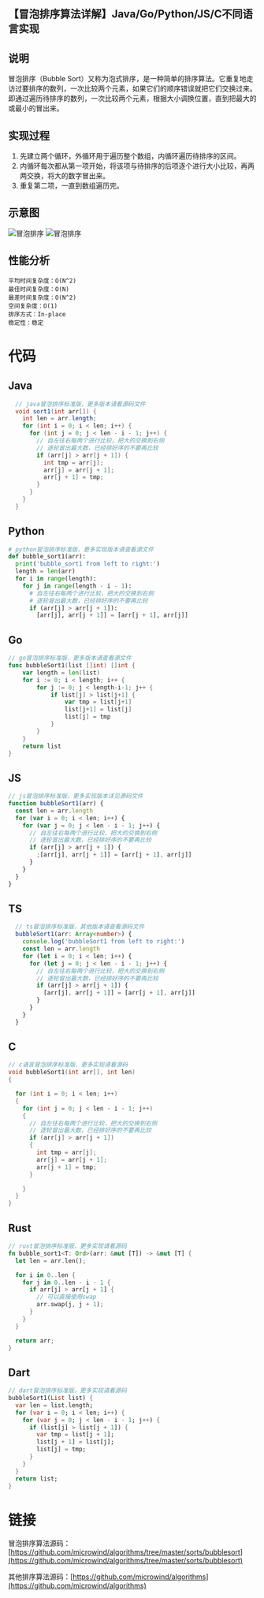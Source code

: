 ## 【冒泡排序算法详解】Java/Go/Python/JS/C不同语言实现

## 说明

冒泡排序（Bubble Sort）又称为泡式排序，是一种简单的排序算法。它重复地走访过要排序的数列，一次比较两个元素，如果它们的顺序错误就把它们交换过来。即通过遍历待排序的数列，一次比较两个元素，根据大小调换位置，直到把最大的或最小的冒出来。

## 实现过程

1. 先建立两个循环，外循环用于遍历整个数组，内循环遍历待排序的区间。
2. 内循环每次都从第一项开始，将该项与待排序的后项逐个进行大小比较，再两两交换，将大的数字冒出来。
3. 重复第二项，一直到数组遍历完。

## 示意图

![冒泡排序](../../images/sort/bubble1.png)
![冒泡排序](../../images/sort/bubble2.gif)

## 性能分析

    平均时间复杂度：O(N^2)
    最佳时间复杂度：O(N)
    最差时间复杂度：O(N^2)
    空间复杂度：O(1)
    排序方式：In-place
    稳定性：稳定

# 代码

## Java

```java
  // java冒泡排序标准版，更多版本请看源码文件
  void sort1(int arr[]) {
    int len = arr.length;
    for (int i = 0; i < len; i++) {
      for (int j = 0; j < len - i - 1; j++) {
        // 自左往右每两个进行比较，把大的交换到右侧
        // 逐轮冒出最大数，已经排好序的不要再比较
        if (arr[j] > arr[j + 1]) {
          int tmp = arr[j];
          arr[j] = arr[j + 1];
          arr[j + 1] = tmp;
        }
      }
    }
  }
```

## Python

```py
# python冒泡排序标准版，更多实现版本请查看源文件
def bubble_sort1(arr):
  print('bubble_sort1 from left to right:')
  length = len(arr)
  for i in range(length):
    for j in range(length - i - 1):
      # 自左往右每两个进行比较，把大的交换到右侧
      # 逐轮冒出最大数，已经排好序的不要再比较
      if (arr[j] > arr[j + 1]):
        [arr[j], arr[j + 1]] = [arr[j + 1], arr[j]]
```

## Go

```go
// go冒泡排序标准版，更多版本请查看源文件
func bubbleSort1(list []int) []int {
	var length = len(list)
	for i := 0; i < length; i++ {
		for j := 0; j < length-i-1; j++ {
			if list[j] > list[j+1] {
				var tmp = list[j+1]
				list[j+1] = list[j]
				list[j] = tmp
			}
		}
	}
	return list
}
```

## JS

```js
// js冒泡排序标准版，更多实现版本详见源码文件
function bubbleSort1(arr) {
  const len = arr.length
  for (var i = 0; i < len; i++) {
    for (var j = 0; j < len - i - 1; j++) {
      // 自左往右每两个进行比较，把大的交换到右侧
      // 逐轮冒出最大数，已经排好序的不要再比较
      if (arr[j] > arr[j + 1]) {
        ;[arr[j], arr[j + 1]] = [arr[j + 1], arr[j]]
      }
    }
  }
}
```

## TS

```ts
  // ts冒泡排序标准版，其他版本请查看源码文件
  bubbleSort1(arr: Array<number>) {
    console.log('bubbleSort1 from left to right:')
    const len = arr.length
    for (let i = 0; i < len; i++) {
      for (let j = 0; j < len - i - 1; j++) {
        // 自左往右每两个进行比较，把大的交换到右侧
        // 逐轮冒出最大数，已经排好序的不要再比较
        if (arr[j] > arr[j + 1]) {
          [arr[j], arr[j + 1]] = [arr[j + 1], arr[j]]
        }
      }
    }
  }
```

## C

```c
// c语言冒泡排序标准版，更多实现请看源码
void bubbleSort1(int arr[], int len)
{

  for (int i = 0; i < len; i++)
  {
    for (int j = 0; j < len - i - 1; j++)
    {
      // 自左往右每两个进行比较，把大的交换到右侧
      // 逐轮冒出最大数，已经排好序的不要再比较
      if (arr[j] > arr[j + 1])
      {
        int tmp = arr[j];
        arr[j] = arr[j + 1];
        arr[j + 1] = tmp;
      }

    }
  }
}
```

## Rust

```rust
// rust冒泡排序标准版，更多实现请看源码
fn bubble_sort1<T: Ord>(arr: &mut [T]) -> &mut [T] {
  let len = arr.len();

  for i in 0..len {
    for j in 0..len - i - 1 {
      if arr[j] > arr[j + 1] {
        // 可以直接使用swap
        arr.swap(j, j + 1);
      }
    }
  }

  return arr;
}
```

## Dart

```dart
// dart冒泡排序标准版，更多实现请看源码
bubbleSort1(List list) {
  var len = list.length;
  for (var i = 0; i < len; i++) {
    for (var j = 0; j < len - i - 1; j++) {
      if (list[j] > list[j + 1]) {
        var tmp = list[j + 1];
        list[j + 1] = list[j];
        list[j] = tmp;
      }
    }
  }
  return list;
}
```

# 链接

冒泡排序算法源码：[https://github.com/microwind/algorithms/tree/master/sorts/bubblesort](https://github.com/microwind/algorithms/tree/master/sorts/bubblesort)

其他排序算法源码：[https://github.com/microwind/algorithms](https://github.com/microwind/algorithms)

